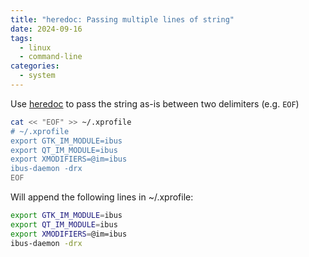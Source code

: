 ```yaml
---
title: "heredoc: Passing multiple lines of string"
date: 2024-09-16
tags:
  - linux
  - command-line
categories:
  - system
---
```


Use [heredoc](https://en.wikipedia.org/wiki/Here_document) to pass the string as-is between two delimiters (e.g. `EOF`)

```sh
cat << "EOF" >> ~/.xprofile
# ~/.xprofile
export GTK_IM_MODULE=ibus
export QT_IM_MODULE=ibus
export XMODIFIERS=@im=ibus
ibus-daemon -drx
EOF
```

Will append the following lines in ~/.xprofile:

```sh title=".xprofile"
export GTK_IM_MODULE=ibus
export QT_IM_MODULE=ibus
export XMODIFIERS=@im=ibus
ibus-daemon -drx
```
